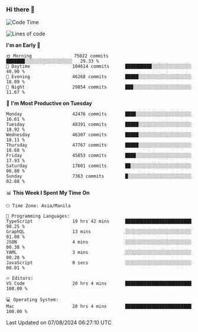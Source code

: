 ### Hi there 👋

<!--START_SECTION:waka-->
![Code Time](http://img.shields.io/badge/Code%20Time-5%2C432%20hrs%2058%20mins-blue)

![Lines of code](https://img.shields.io/badge/From%20Hello%20World%20I%27ve%20Written-116.2%20million%20lines%20of%20code-blue)

**I'm an Early 🐤** 

```text
🌞 Morning                75022 commits       ███████░░░░░░░░░░░░░░░░░░   29.33 % 
🌆 Daytime                104614 commits      ██████████░░░░░░░░░░░░░░░   40.90 % 
🌃 Evening                46268 commits       █████░░░░░░░░░░░░░░░░░░░░   18.09 % 
🌙 Night                  29854 commits       ███░░░░░░░░░░░░░░░░░░░░░░   11.67 % 
```
📅 **I'm Most Productive on Tuesday** 

```text
Monday                   42476 commits       ████░░░░░░░░░░░░░░░░░░░░░   16.61 % 
Tuesday                  48391 commits       █████░░░░░░░░░░░░░░░░░░░░   18.92 % 
Wednesday                46307 commits       █████░░░░░░░░░░░░░░░░░░░░   18.11 % 
Thursday                 47767 commits       █████░░░░░░░░░░░░░░░░░░░░   18.68 % 
Friday                   45853 commits       ████░░░░░░░░░░░░░░░░░░░░░   17.93 % 
Saturday                 17601 commits       ██░░░░░░░░░░░░░░░░░░░░░░░   06.88 % 
Sunday                   7363 commits        █░░░░░░░░░░░░░░░░░░░░░░░░   02.88 % 
```


📊 **This Week I Spent My Time On** 

```text
🕑︎ Time Zone: Asia/Manila

💬 Programming Languages: 
TypeScript               19 hrs 42 mins      █████████████████████████   98.25 % 
GraphQL                  13 mins             ░░░░░░░░░░░░░░░░░░░░░░░░░   01.08 % 
JSON                     4 mins              ░░░░░░░░░░░░░░░░░░░░░░░░░   00.38 % 
YAML                     3 mins              ░░░░░░░░░░░░░░░░░░░░░░░░░   00.28 % 
JavaScript               0 secs              ░░░░░░░░░░░░░░░░░░░░░░░░░   00.01 % 

🔥 Editors: 
VS Code                  20 hrs 4 mins       █████████████████████████   100.00 % 

💻 Operating System: 
Mac                      20 hrs 4 mins       █████████████████████████   100.00 % 
```


 Last Updated on 07/08/2024 06:27:10 UTC
<!--END_SECTION:waka-->


<!--
**rad182/rad182** is a ✨ _special_ ✨ repository because its `README.md` (this file) appears on your GitHub profile.

Here are some ideas to get you started:

- 🔭 I’m currently working on ...
- 🌱 I’m currently learning ...
- 👯 I’m looking to collaborate on ...
- 🤔 I’m looking for help with ...
- 💬 Ask me about ...
- 📫 How to reach me: ...
- 😄 Pronouns: ...
- ⚡ Fun fact: ...
-->
